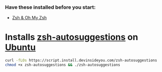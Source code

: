 ### Have these installed before you start:
* [Zsh & Oh My Zsh](https://github.com/DevInsideYou/install-zsh)

# Installs [zsh-autosuggestions](https://github.com/zsh-users/zsh-autosuggestions) on [Ubuntu](https://www.ubuntu.com/)

```bash
curl -fLOs https://script.install.devinsideyou.com/zsh-autosuggestions
chmod +x zsh-autosuggestions && ./zsh-autosuggestions
```
